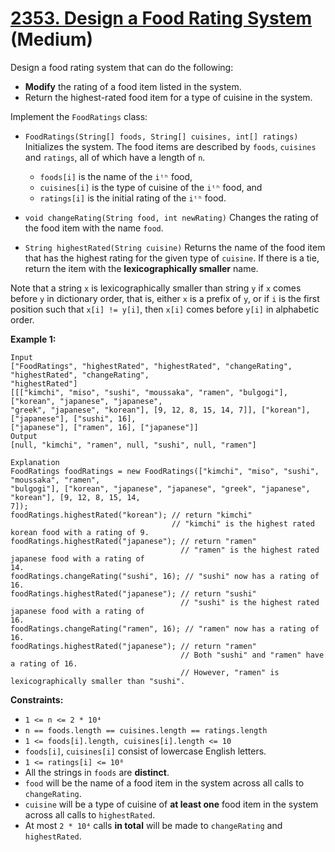 # [2353. Design a Food Rating System][link] (Medium)

[link]: https://leetcode.com/problems/design-a-food-rating-system/

Design a food rating system that can do the following:

- **Modify** the rating of a food item listed in the system.
- Return the highest-rated food item for a type of cuisine in the system.

Implement the `FoodRatings` class:

- `FoodRatings(String[] foods, String[] cuisines, int[] ratings)` Initializes the system. The food
items are described by `foods`, `cuisines` and `ratings`, all of which have a length of `n`.

  - `foods[i]` is the name of the `iᵗʰ` food,
  - `cuisines[i]` is the type of cuisine of the `iᵗʰ` food, and
  - `ratings[i]` is the initial rating of the `iᵗʰ` food.
- `void changeRating(String food, int newRating)` Changes the rating of the food item with the name
`food`.
- `String highestRated(String cuisine)` Returns the name of the food item that has the highest rating
for the given type of `cuisine`. If there is a tie, return the item with the **lexicographically
smaller** name.

Note that a string `x` is lexicographically smaller than string `y` if `x` comes before `y` in
dictionary order, that is, either `x` is a prefix of `y`, or if `i` is the first position such that
`x[i] != y[i]`, then `x[i]` comes before `y[i]` in alphabetic order.

**Example 1:**

```
Input
["FoodRatings", "highestRated", "highestRated", "changeRating", "highestRated", "changeRating",
"highestRated"]
[[["kimchi", "miso", "sushi", "moussaka", "ramen", "bulgogi"], ["korean", "japanese", "japanese",
"greek", "japanese", "korean"], [9, 12, 8, 15, 14, 7]], ["korean"], ["japanese"], ["sushi", 16],
["japanese"], ["ramen", 16], ["japanese"]]
Output
[null, "kimchi", "ramen", null, "sushi", null, "ramen"]

Explanation
FoodRatings foodRatings = new FoodRatings(["kimchi", "miso", "sushi", "moussaka", "ramen",
"bulgogi"], ["korean", "japanese", "japanese", "greek", "japanese", "korean"], [9, 12, 8, 15, 14,
7]);
foodRatings.highestRated("korean"); // return "kimchi"
                                    // "kimchi" is the highest rated korean food with a rating of 9.
foodRatings.highestRated("japanese"); // return "ramen"
                                      // "ramen" is the highest rated japanese food with a rating of
14.
foodRatings.changeRating("sushi", 16); // "sushi" now has a rating of 16.
foodRatings.highestRated("japanese"); // return "sushi"
                                      // "sushi" is the highest rated japanese food with a rating of
16.
foodRatings.changeRating("ramen", 16); // "ramen" now has a rating of 16.
foodRatings.highestRated("japanese"); // return "ramen"
                                      // Both "sushi" and "ramen" have a rating of 16.
                                      // However, "ramen" is lexicographically smaller than "sushi".
```

**Constraints:**

- `1 <= n <= 2 * 10⁴`
- `n == foods.length == cuisines.length == ratings.length`
- `1 <= foods[i].length, cuisines[i].length <= 10`
- `foods[i]`, `cuisines[i]` consist of lowercase English letters.
- `1 <= ratings[i] <= 10⁸`
- All the strings in `foods` are **distinct**.
- `food` will be the name of a food item in the system across all calls to `changeRating`.
- `cuisine` will be a type of cuisine of **at least one** food item in the system across all calls to
`highestRated`.
- At most `2 * 10⁴` calls **in total** will be made to `changeRating` and `highestRated`.
